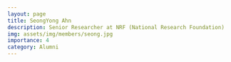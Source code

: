 ```yaml
---
layout: page
title: SeongYong Ahn
description: Senior Researcher at NRF (National Research Foundation)
img: assets/img/members/seong.jpg
importance: 4
category: Alumni
---
```


